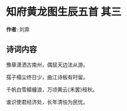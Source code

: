 # 知府黄龙图生辰五首  其三

**作者**: 刘弇

## 诗词内容

豫章潇洒古南州，偶屈天边法从游。

孺子榻尘终日少，曲江诗板有时留。

千帆白雪艨艟浪，万顷黄云{禾罢}䅉秋。

谁识使君经济处，长年清怯为民忧。

